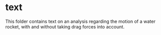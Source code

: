 # text
This folder contains text on an analysis regarding the motion of a water rocket, with and without taking drag forces into account.
